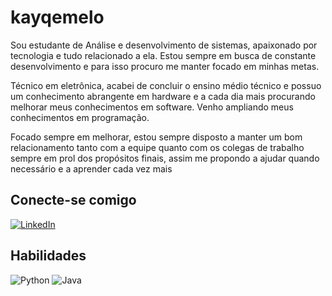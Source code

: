 # kayqemelo
Sou estudante de Análise e desenvolvimento de sistemas, apaixonado por tecnologia e tudo relacionado a ela. Estou sempre em busca de constante desenvolvimento e para isso procuro me manter focado em minhas metas. 

Técnico em eletrônica, acabei de concluir o ensino médio técnico e possuo um conhecimento abrangente em hardware e a cada dia mais procurando melhorar meus conhecimentos em software. Venho ampliando meus conhecimentos em programação. 

Focado sempre em melhorar, estou sempre disposto a manter um bom relacionamento tanto com a equipe quanto com os colegas de trabalho sempre em prol dos propósitos finais, assim me propondo a ajudar quando necessário e a aprender cada vez mais
## Conecte-se comigo
[![LinkedIn](https://img.shields.io/badge/LinkedIn-000?style=for-the-badge&logo=linkedin&logoColor=0E76A8)](https://www.linkedin.com/in/kayque-melo-91b78922a/)
## Habilidades
![Python](https://img.shields.io/badge/Python-000?style=for-the-badge&logo=python)  ![Java](https://img.shields.io/badge/Java-000?style=for-the-badge&logo=java)
